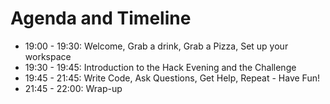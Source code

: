 # Agenda and Timeline

- 19:00 - 19:30: Welcome, Grab a drink, Grab a Pizza, Set up your workspace
- 19:30 - 19:45: Introduction to the Hack Evening and the Challenge
- 19:45 - 21:45: Write Code, Ask Questions, Get Help, Repeat - Have Fun!
- 21:45 - 22:00: Wrap-up